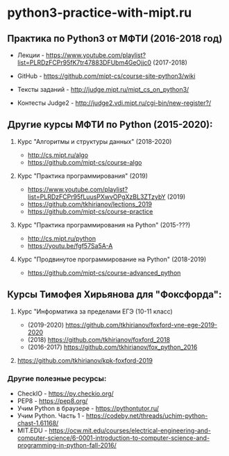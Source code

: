 # python3-practice-with-mipt.ru
## Практика по Python3 от МФТИ (2016-2018 год)
- Лекции - https://www.youtube.com/playlist?list=PLRDzFCPr95fK7tr47883DFUbm4GeOjjc0 (2017-2018)

- GitHub - https://github.com/mipt-cs/course-site-python3/wiki

- Тексты заданий - http://judge.mipt.ru/mipt_cs_on_python3/

- Контесты Judge2 - http://judge2.vdi.mipt.ru/cgi-bin/new-register?/


## Другие курсы МФТИ по Python (2015-2020):
1) Курс "Алгоритмы и структуры данных" (2018-2020)
    - http://cs.mipt.ru/algo
    - https://github.com/mipt-cs/course-algo

2) Курс "Практика программирования" (2019)
    - https://www.youtube.com/playlist?list=PLRDzFCPr95fLuusPXwvOPgXzBL3ZTzybY (2019)
    - https://github.com/tkhirianov/lections_2019
    - https://github.com/mipt-cs/course-practice

3) Курс "Практика программирования на Python" (2015-???)
    - http://cs.mipt.ru/python
    - https://youtu.be/fgf57Sa5A-A

4) Курс "Продвинутое программирование на Python" (2018-2019)
    - https://github.com/mipt-cs/course-advanced_python


##  Курсы Тимофея Хирьянова для "Фоксфорда":
1) Курс "Информатика за пределами ЕГЭ (10-11 класс) 
    - (2019-2020) https://github.com/tkhirianov/foxford-vne-ege-2019-2020
    - (2018) https://github.com/tkhirianov/foxford_2018 
    - (2016-2017) https://github.com/tkhirianov/fox_python_2016 

2) https://github.com/tkhirianov/kpk-foxford-2019


### Другие полезные ресурсы:
- CheckIO - https://py.checkio.org/
- PEP8 - https://pep8.org/
- Учим Python в браузере - https://pythontutor.ru/
- Учим Python. Часть 1 - https://codeby.net/threads/uchim-python-chast-1.61168/ 
- MIT.EDU - https://ocw.mit.edu/courses/electrical-engineering-and-computer-science/6-0001-introduction-to-computer-science-and-programming-in-python-fall-2016/
